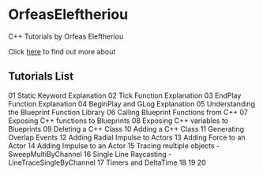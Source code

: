 # OrfeasEleftheriou
С++ Tutorials by  Orfeas Eleftheriou

Click [here](http://orfeasel.com) to find out more about

## Tutorials List
 01 Static Keyword Explanation
 02 Tick Function Explanation
 03 EndPlay Function Explanation
 04 BeginPlay and GLog Explanation
 05 Understanding the Blueprint Function Library
 06 Calling Blueprint Functions from C++
 07 Exposing C++ functions to Blueprints
 08 Exposing C++ variables to Blueprints
 09 Deleting a C++ Class
 10 Adding a C++ Class
 11 Generating Overlap Events
 12 Adding Radial Impulse to Actors
 13 Adding Force to an Actor
 14 Adding Impulse to an Actor
 15 Tracing multiple objects - SweepMultiByChannel
 16 Single Line Raycasting - LineTraceSingleByChannel
 17 Timers and DeltaTime
 18 
 19 
 20 
